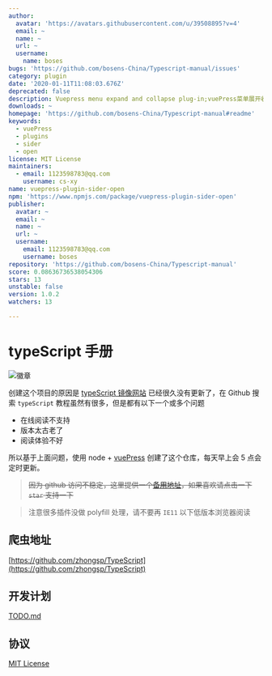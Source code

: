 ```yaml
---
author:
  avatar: 'https://avatars.githubusercontent.com/u/39508895?v=4'
  email: ~
  name: ~
  url: ~
  username:
    name: boses
bugs: 'https://github.com/bosens-China/Typescript-manual/issues'
category: plugin
date: '2020-01-11T11:08:03.676Z'
deprecated: false
description: Vuepress menu expand and collapse plug-in;vuePress菜单展开收起插件
downloads: ~
homepage: 'https://github.com/bosens-China/Typescript-manual#readme'
keywords:
  - vuePress
  - plugins
  - sider
  - open
license: MIT License
maintainers:
  - email: 1123598783@qq.com
    username: cs-xy
name: vuepress-plugin-sider-open
npm: 'https://www.npmjs.com/package/vuepress-plugin-sider-open'
publisher:
  avatar: ~
  email: ~
  name: ~
  url: ~
  username:
    email: 1123598783@qq.com
    username: boses
repository: 'https://github.com/bosens-China/Typescript-manual'
score: 0.08636736538054306
stars: 13
unstable: false
version: 1.0.2
watchers: 13

---
```


# typeScript 手册

![徽章](https://img.shields.io/badge/License-MIT-brightgreen)

创建这个项目的原因是 [typeScript 镜像网站](https://www.tslang.cn/) 已经很久没有更新了，在 Github 搜索 `typeScript` 教程虽然有很多，但是都有以下一个或多个问题

- 在线阅读不支持
- 版本太古老了
- 阅读体验不好

所以基于上面问题，使用 node + [vuePress](https://vuepress.vuejs.org/) 创建了这个仓库，每天早上会 5 点会定时更新。

> ~~因为 github 访问不稳定，这里提供一个[备用地址](https://tsc.yangliu.pub/)，如果喜欢请点击一下 `star` 支持一下~~

> 注意很多插件没做 polyfill 处理，请不要再 `IE11` 以下低版本浏览器阅读

## 爬虫地址

[https://github.com/zhongsp/TypeScript](https://github.com/zhongsp/TypeScript)

## 开发计划

[TODO.md](/TODO.md)

## 协议

[MIT License](/License)
